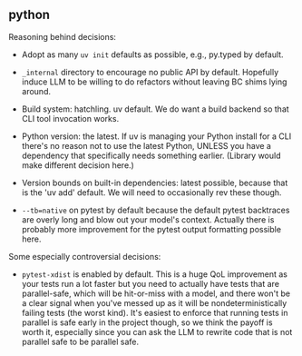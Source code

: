 ## python

Reasoning behind decisions:

- Adopt as many `uv init` defaults as possible, e.g., py.typed by default.

- `_internal` directory to encourage no public API by default.  Hopefully
  induce LLM to be willing to do refactors without leaving BC shims lying
  around.

- Build system: hatchling.  uv default.  We do want a build backend so that
  CLI tool invocation works.

- Python version: the latest.  If uv is managing your Python install for a CLI
  there's no reason not to use the latest Python, UNLESS you have a dependency
  that specifically needs something earlier.  (Library would make different
  decision here.)

- Version bounds on built-in dependencies: latest possible, because that is
  the 'uv add' default.  We will need to occasionally rev these though.

- `--tb=native` on pytest by default because the default pytest backtraces
  are overly long and blow out your model's context.  Actually there is
  probably more improvement for the pytest output formatting possible here.

Some especially controversial decisions:

- `pytest-xdist` is enabled by default.  This is a huge QoL improvement as
  your tests run a lot faster but you need to actually have tests that are
  parallel-safe, which will be hit-or-miss with a model, and there won't be a
  clear signal when you've messed up as it will be nondeterministically
  failing tests (the worst kind).  It's easiest to enforce that running tests
  in parallel is safe early in the project though, so we think the payoff is
  worth it, especially since you can ask the LLM to rewrite code that is not
  parallel safe to be parallel safe.
